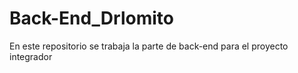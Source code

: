 # Back-End_Drlomito
En este repositorio se trabaja la parte de back-end para el proyecto integrador
